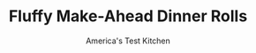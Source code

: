 ---
layout: ../../layouts/MarkdownPostLayout.astro
title: Fluffy Make-Ahead Dinner Rolls
author: America's Test Kitchen
pubDate: 2023-03-15
description: "We wondered if we could make fresh, homemade dinner rolls ahead of time, freeze them, and still have them bake up fluffy and delicious."
image_url: https://res.cloudinary.com/hksqkdlah/image/upload/ar_1:1,c_fill,dpr_2.0,f_auto,fl_lossy.progressive.strip_profile,g_faces:auto,q_auto:low,w_344/22248_sfs-fluffy-dinner-rolls-11
tags: ["Desserts or Baked Goods","Make Ahead","Breads","Thanksgiving","Cookbook Collection","Cook's Country TV"]
calories: 4419
protein: 7
carbohydrates: 45
fats: 
fiber: 1
ingredients: ["3 tablespoons, unsalted butter, plus 2 tablespoons for bowl and baking dish","1 1/2 cups, whole milk","1/3 cup, honey","4 tablespoons, vegetable shortening","5-5 1/2 cups (25-27½ ounces), all-purpose flour","1 tablespoon instant or rapid-rise, yeast","2 teaspoons, salt","1 , large egg, plus 1 large egg beaten with 1 tablespoon water"]
serves: 15
time: ""
instructions: ["Adjust oven rack to middle position and heat oven to 200 degrees. When oven reaches 200 degrees, shut oven off. Grease large bowl with 1 tablespoon butter. Line 13 by 9-inch baking dish with foil, leaving overhang on all sides. Grease foil with 1 tablespoon butter.","Place milk, honey, shortening, and remaining 3 tablespoons butter in large measuring cup. Microwave on high power until milk is warm (110 degrees) and butter and shortening begin to melt, 1 to 2 minutes. Stir well.","Mix 4 1/2 cups flour, yeast, and salt in bowl of standing mixer fitted with dough hook. Turn mixer to low and slowly add milk mixture. After dough comes together, increase speed to medium, add 1 egg, and mix until dough is smooth, about 2 minutes. Add another 1/2 cup flour and knead until dough is shiny and smooth and comes away from sides of mixing bowl, 6 to 7 minutes (add up to 1/2 cup more flour if dough is too sticky). Turn dough onto unfloured surface and knead briefly to form smooth, cohesive ball. Transfer dough to buttered bowl and turn to coat. Cover bowl with plastic wrap and place in turned-off oven until dough has doubled in size, 50 to 60 minutes.","Punch down dough on floured surface and divide into 3 equal pieces. Roll each piece into thick cylinder and cut each cylinder into 5 equal pieces. Working one piece at a time (keep remaining pieces covered with plastic wrap) and following photos, form dough pieces into smooth, taut rounds and arrange in prepared baking dish. Lightly press on dough rounds so they just touch each other. Cover baking dish with plastic wrap and return to turned-off oven until dough rounds have doubled in size, 50 to 60 minutes.","Remove dish from oven and heat oven to 375 degrees. Unwrap baking dish and brush rolls with egg-water mixture. Bake until rolls are deep golden brown, 25 to 27 minutes. Remove from oven and cool on wire rack for 5 minutes. Using handles of foil sling, remove rolls from baking dish and cool on wire rack for 1 hour. Remove foil from rolls, return to rack, and cool completely, about 2 hours longer. Keeping rolls together, wrap tightly in plastic wrap, then in foil; freeze for up to 1 month.","To serve: Remove plastic wrap and foil (reserve foil) from rolls, wrap in reserved foil, and defrost at room temperature for 2 hours. Adjust oven rack to middle position and heat oven to 375 degrees. Bake foil-wrapped rolls on baking sheet until heated through, about 30 minutes. Serve.","Rolls without a Mixer: In step 3, mix 4 1/2 cups flour, yeast, and salt in large bowl. Make well in flour, then add milk mixture and egg to well. Stir with wooden spoon until dough becomes shaggy and difficult to stir. Turn dough out onto floured work surface and knead, adding remaining 1/2 cup flour (or more as needed), until dough forms smooth, cohesive ball, about 10 minutes. Proceed as directed."]
nutrition: ["107 mg Potassium","93 mg Phosphorus","40 mg Calcium","2 mg Iron","14 mg Magnesium","225 mg Sodium","9 g Fat","3 mg Niacin (B3)","2 g Monounsaturated","1 g Polyunsaturated","37 mg Cholesterol","4 g Saturated","1 g Fiber","76 µg Folic acid","37 µg Folate (food)","7 g Sugars","2 µg Vitamin K","34 g Water","45 g Carbs","167 µg Folate equivalent (total)","7 g Protein","54 µg Vitamin A","294 kcal Energy","6 g Sugars, added","4419 calories"]
notes: "Dont get the milk mixture too hot or the dough wont rise."
---